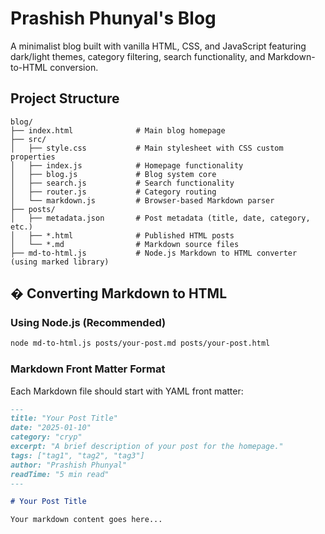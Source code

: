 # Prashish Phunyal's Blog

A minimalist blog built with vanilla HTML, CSS, and JavaScript featuring dark/light themes, category filtering, search functionality, and Markdown-to-HTML conversion.

##  Project Structure

```
blog/
├── index.html              # Main blog homepage
├── src/
│   ├── style.css           # Main stylesheet with CSS custom properties
│   ├── index.js            # Homepage functionality
│   ├── blog.js             # Blog system core
│   ├── search.js           # Search functionality
│   ├── router.js           # Category routing
│   └── markdown.js         # Browser-based Markdown parser
├── posts/
│   ├── metadata.json       # Post metadata (title, date, category, etc.)
│   ├── *.html              # Published HTML posts
│   └── *.md                # Markdown source files
├── md-to-html.js           # Node.js Markdown to HTML converter (using marked library)
```

## � Converting Markdown to HTML

### Using Node.js (Recommended)
```bash
node md-to-html.js posts/your-post.md posts/your-post.html
```

### Markdown Front Matter Format
Each Markdown file should start with YAML front matter:

```markdown
---
title: "Your Post Title"
date: "2025-01-10"
category: "cryp"
excerpt: "A brief description of your post for the homepage."
tags: ["tag1", "tag2", "tag3"]
author: "Prashish Phunyal"
readTime: "5 min read"
---

# Your Post Title

Your markdown content goes here...
```
